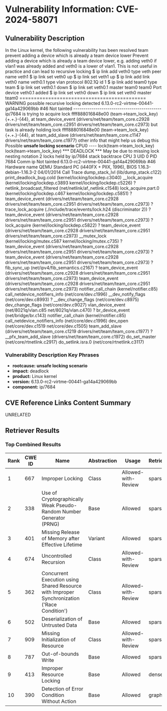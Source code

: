 # Vulnerability Information: CVE-2024-58071

## Vulnerability Description
In the Linux kernel, the following vulnerability has been resolved team prevent adding a device which is already a team device lower Prevent adding a device which is already a team device lower, e.g. adding veth0 if vlan1 was already added and veth0 is a lower of vlan1. This is not useful in practice and can lead to recursive locking $ ip link add veth0 type veth peer name veth1 $ ip link set veth0 up $ ip link set veth1 up $ ip link add link veth0 name veth0.1 type vlan protocol 802.1Q id 1 $ ip link add team0 type team $ ip link set veth0.1 down $ ip link set veth0.1 master team0 team0 Port device veth0.1 added $ ip link set veth0 down $ ip link set veth0 master team0 ============================================ WARNING possible recursive locking detected 6.13.0-rc2-virtme-00441-ga14a429069bb #46 Not tainted -------------------------------------------- ip/7684 is trying to acquire lock ffff888016848e00 (team->team_lock_key){+.+.}-{44}, at team_device_event (drivers/net/team/team_core.c2928 drivers/net/team/team_core.c2951 drivers/net/team/team_core.c2973) but task is already holding lock ffff888016848e00 (team->team_lock_key){+.+.}-{44}, at team_add_slave (drivers/net/team/team_core.c1147 drivers/net/team/team_core.c1977) other info that might help us debug this Possible **unsafe locking scenario** CPU0 ---- lock(team->team_lock_key) lock(team->team_lock_key) *** DEADLOCK *** May be due to missing lock nesting notation 2 locks held by ip/7684 stack backtrace CPU 3 UID 0 PID 7684 Comm ip Not tainted 6.13.0-rc2-virtme-00441-ga14a429069bb #46 Hardware name QEMU Standard PC (i440FX + PIIX, 1996), BIOS 1.16.3-debian-1.16.3-2 04/01/2014 Call Trace dump_stack_lvl (lib/dump_stack.c122) print_deadlock_bug.cold (kernel/locking/lockdep.c3040) __lock_acquire (kernel/locking/lockdep.c3893 kernel/locking/lockdep.c5226) ? netlink_broadcast_filtered (net/netlink/af_netlink.c1548) lock_acquire.part.0 (kernel/locking/lockdep.c467 kernel/locking/lockdep.c5851) ? team_device_event (drivers/net/team/team_core.c2928 drivers/net/team/team_core.c2951 drivers/net/team/team_core.c2973) ? trace_lock_acquire (./include/trace/events/lock.h24 (discriminator 2)) ? team_device_event (drivers/net/team/team_core.c2928 drivers/net/team/team_core.c2951 drivers/net/team/team_core.c2973) ? lock_acquire (kernel/locking/lockdep.c5822) ? team_device_event (drivers/net/team/team_core.c2928 drivers/net/team/team_core.c2951 drivers/net/team/team_core.c2973) __mutex_lock (kernel/locking/mutex.c587 kernel/locking/mutex.c735) ? team_device_event (drivers/net/team/team_core.c2928 drivers/net/team/team_core.c2951 drivers/net/team/team_core.c2973) ? team_device_event (drivers/net/team/team_core.c2928 drivers/net/team/team_core.c2951 drivers/net/team/team_core.c2973) ? fib_sync_up (net/ipv4/fib_semantics.c2167) ? team_device_event (drivers/net/team/team_core.c2928 drivers/net/team/team_core.c2951 drivers/net/team/team_core.c2973) team_device_event (drivers/net/team/team_core.c2928 drivers/net/team/team_core.c2951 drivers/net/team/team_core.c2973) notifier_call_chain (kernel/notifier.c85) call_netdevice_notifiers_info (net/core/dev.c1996) __dev_notify_flags (net/core/dev.c8993) ? __dev_change_flags (net/core/dev.c8975) dev_change_flags (net/core/dev.c9027) vlan_device_event (net/8021q/vlan.c85 net/8021q/vlan.c470) ? br_device_event (net/bridge/br.c143) notifier_call_chain (kernel/notifier.c85) call_netdevice_notifiers_info (net/core/dev.c1996) dev_open (net/core/dev.c1519 net/core/dev.c1505) team_add_slave (drivers/net/team/team_core.c1219 drivers/net/team/team_core.c1977) ? __pfx_team_add_slave (drivers/net/team/team_core.c1972) do_set_master (net/core/rtnetlink.c2917) do_setlink.isra.0 (net/core/rtnetlink.c3117)

### Vulnerability Description Key Phrases
- **rootcause:** **unsafe locking scenario**
- **impact:** deadlock
- **product:** Linux kernel
- **version:** 6.13.0-rc2-virtme-00441-ga14a429069bb
- **component:** ip/7684

## CVE Reference Links Content Summary
UNRELATED

## Retriever Results

### Top Combined Results

| Rank | CWE ID | Name | Abstraction | Usage  | Retrievers | Individual Scores |
|------|--------|------|-------------|-------|------------|-------------------|
| 1 | 667 | Improper Locking | Class | Allowed-with-Review | sparse | 1.536 |
| 2 | 338 | Use of Cryptographically Weak Pseudo-Random Number Generator (PRNG) | Base | Allowed | sparse | 1.505 |
| 3 | 401 | Missing Release of Memory after Effective Lifetime | Variant | Allowed | sparse | 1.447 |
| 4 | 674 | Uncontrolled Recursion | Class | Allowed-with-Review | sparse | 1.345 |
| 5 | 362 | Concurrent Execution using Shared Resource with Improper Synchronization ('Race Condition') | Class | Allowed-with-Review | sparse | 1.329 |
| 6 | 502 | Deserialization of Untrusted Data | Base | Allowed | sparse | 1.312 |
| 7 | 909 | Missing Initialization of Resource | Class | Allowed-with-Review | sparse | 1.257 |
| 8 | 787 | Out-of-bounds Write | Base | Allowed | sparse | 1.235 |
| 9 | 413 | Improper Resource Locking | Base | Allowed | dense | 0.493 |
| 10 | 390 | Detection of Error Condition Without Action | Base | Allowed | graph | 0.002 |

